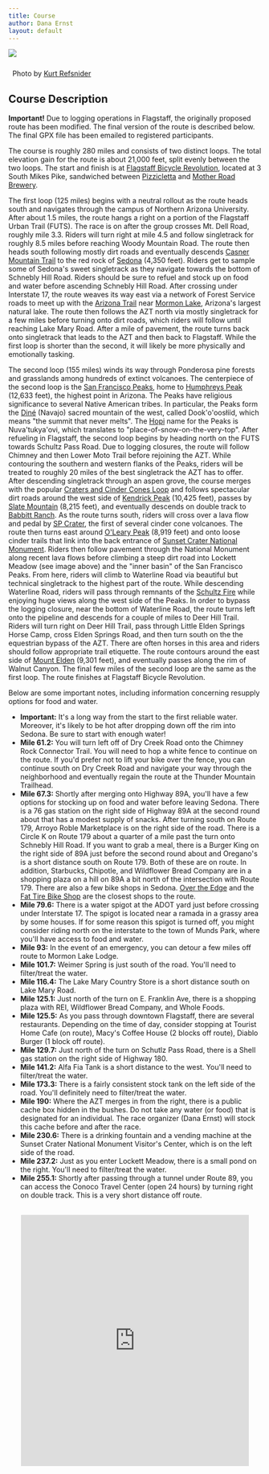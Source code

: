 ```yaml
---
title: Course
author: Dana Ernst
layout: default
---
```


<img src="{{ site.baseurl }}/images/CinderCones-Refsnider.jpg" class="img-responsive img-rounded" img style="margin-bottom: 10px" />

<i class="fas fa-camera fa-lg"></i>&nbsp; Photo by <a href="https://www.ultramtb.net/about-kurt-refsnider.html#/" target="_blank">Kurt Refsnider</a>

## Course Description

<div class="alert alert-info" role="alert">
<strong>Important!</strong> Due to logging operations in Flagstaff, the originally proposed route has been modified.  The final version of the route is described below. The final GPX file has been emailed to registered participants.
</div>

The course is roughly 280 miles and consists of two distinct loops. The total elevation gain for the route is about 21,000 feet, split evenly between the two loops. The start and finish is at [Flagstaff Bicycle Revolution](http://flagbikerev.com), located at 3 South Mikes Pike, sandwiched between [Pizzicletta](http://www.pizzicletta.com) and [Mother Road Brewery](https://www.motherroadbeer.com).

The first loop (125 miles) begins with a neutral rollout as the route heads south and navigates through the campus of Northern Arizona University. After about 1.5 miles, the route hangs a right on a portion of the Flagstaff Urban Trail (FUTS). The race is on after the group crosses Mt. Dell Road, roughly mile 3.3. Riders will turn right at mile 4.5 and follow singletrack for roughly 8.5 miles before reaching Woody Mountain Road. The route then heads south following mostly dirt roads and eventually descends [Casner Mountain Trail](https://www.fs.usda.gov/recarea/coconino/recarea/?recid=55262) to the red rock of [Sedona](https://en.wikipedia.org/wiki/Sedona,_Arizona) (4,350 feet). Riders get to sample some of Sedona's sweet singletrack as they navigate towards the bottom of Schnebly Hill Road. Riders should be sure to refuel and stock up on food and water before ascending Schnebly Hill Road. After crossing under Interstate 17, the route weaves its way east via a network of Forest Service roads to meet up with the [Arizona Trail](https://aztrail.org) near [Mormon Lake](https://en.wikipedia.org/wiki/Mormon_Lake), Arizona's largest natural lake. The route then follows the AZT north via mostly singletrack for a few miles before turning onto dirt roads, which riders will follow until reaching Lake Mary Road. After a mile of pavement, the route turns back onto singletrack that leads to the AZT and then back to Flagstaff. While the first loop is shorter than the second, it will likely be more physically and emotionally tasking.

The second loop (155 miles) winds its way through Ponderosa pine forests and grasslands among hundreds of extinct volcanoes. The centerpiece of the second loop is the [San Francisco Peaks](https://en.wikipedia.org/wiki/San_Francisco_Peaks), home to [Humphreys Peak](https://en.wikipedia.org/wiki/Humphreys_Peak) (12,633 feet), the highest point in Arizona.  The Peaks have religious significance to several Native American tribes. In particular, the Peaks form the [Diné](https://en.wikipedia.org/wiki/Navajo) (Navajo) sacred mountain of the west, called Dook'o'oosłííd, which means "the summit that never melts". The [Hopi](https://en.wikipedia.org/wiki/Hopi) name for the Peaks is Nuva'tukya'ovi, which translates to "place-of-snow-on-the-very-top". After refueling in Flagstaff, the second loop begins by heading north on the FUTS towards Schultz Pass Road.  Due to logging closures, the route will follow Chimney and then Lower Moto Trail before rejoining the AZT.  While contouring the southern and western flanks of the Peaks, riders will be treated to roughly 20 miles of the best singletrack the AZT has to offer. After descending singletrack through an aspen grove, the course merges with the popular [Craters and Cinder Cones Loop](https://www.bikepackingroots.org/craters-and-cinder-cones.html) and follows spectacular dirt roads around the west side of [Kendrick Peak](https://en.wikipedia.org/wiki/Kendrick_Peak) (10,425 feet), passes by [Slate Mountain](https://www.fs.usda.gov/recarea/coconino/recarea/?recid=55180) (8,215 feet), and eventually descends on double track to [Babbitt Ranch](http://www.babbittranches.com). As the route turns south, riders will cross over a lava flow and pedal by [SP Crater](https://en.wikipedia.org/wiki/S_P_Crater), the first of several cinder cone volcanoes. The route then turns east around [O'Leary Peak](https://en.wikipedia.org/wiki/O%27Leary_Peak) (8,919 feet) and onto loose cinder trails that link into the back entrance of [Sunset Crater National Monument](https://en.wikipedia.org/wiki/Sunset_Crater). Riders then follow pavement through the National Monument along recent lava flows before climbing a steep dirt road into Lockett Meadow (see image above) and the "inner basin" of the San Francisco Peaks. From here, riders will climb to Waterline Road via beautiful but technical singletrack to the highest part of the route. While descending Waterline Road, riders will pass through remnants of the [Schultz Fire](https://en.wikipedia.org/wiki/Schultz_Fire) while enjoying huge views along the west side of the Peaks. In order to bypass the logging closure, near the bottom of Waterline Road, the route turns left onto the pipeline and descends for a couple of miles to Deer Hill Trail. Riders will turn right on Deer Hill Trail, pass through Little Elden Springs Horse Camp, cross Elden Springs Road, and then turn south on the the equestrian bypass of the AZT.  There are often horses in this area and riders should follow appropriate trail etiquette. The route contours around the east side of [Mount Elden](https://en.wikipedia.org/wiki/Mount_Elden) (9,301 feet), and eventually passes along the rim of Walnut Canyon. The final few miles of the second loop are the same as the first loop. The route finishes at Flagstaff Bicycle Revolution.

Below are some important notes, including information concerning resupply options for food and water.

- **Important:** It's a long way from the start to the first reliable water.  Moreover, it's likely to be hot after dropping down off the rim into Sedona.  Be sure to start with enough water!
- **Mile 61.2:** You will turn left off of Dry Creek Road onto the Chimney Rock Connector Trail.  You will need to hop a white fence to continue on the route.  If you'd prefer not to lift your bike over the fence, you can continue south on Dry Creek Road and navigate your way through the neighborhood and eventually regain the route at the Thunder Mountain Trailhead.
- **Mile 67.3:** Shortly after merging onto Highway 89A, you'll have a few options for stocking up on food and water before leaving Sedona. There is a 76 gas station on the right side of Highway 89A at the second round about that has a modest supply of snacks. After turning south on Route 179, Arroyo Roble Marketplace is on the right side of the road. There is a Circle K on Route 179 about a quarter of a mile past the turn onto Schnebly Hill Road. If you want to grab a meal, there is a Burger King on the right side of 89A just before the second round about and Oregano's is a short distance south on Route 179. Both of these are on route. In addition, Starbucks, Chipotle, and Wildflower Bread Company are in a shopping plaza on a hill on 89A a bit north of the intersection with Route 179. There are also a few bike shops in Sedona.  [Over the Edge](https://otesports.com/locations/sedona/) and the [Fat Tire Bike Shop](https://www.facebook.com/pages/The-Fat-Tire-Bike-Shop/188731981168703) are the closest shops to the route.
- **Mile 79.6:** There is a water spigot at the ADOT yard just before crossing under Interstate 17. The spigot is located near a ramada in a grassy area by some houses. If for some reason this spigot is turned off, you might consider riding north on the interstate to the town of Munds Park, where you'll have access to food and water.
- **Mile 93:** In the event of an emergency, you can detour a few miles off route to Mormon Lake Lodge.
- **Mile 101.7:** Weimer Spring is just south of the road.  You'll need to filter/treat the water.
- **Mile 116.4:** The Lake Mary Country Store is a short distance south on Lake Mary Road.
- **Mile 125.1:** Just north of the turn on E. Franklin Ave, there is a shopping plaza with REI, Wildflower Bread Company, and Whole Foods.
- **Mile 125.5:** As you pass through downtown Flagstaff, there are several restaurants. Depending on the time of day, consider stopping at Tourist Home Cafe (on route), Macy's Coffee House (2 blocks off route), Diablo Burger (1 block off route).
- **Mile 129.7:** Just north of the turn on Schutlz Pass Road, there is a Shell gas station on the right side of Highway 180.
- **Mile 141.2:** Alfa Fia Tank is a short distance to the west. You'll need to filter/treat the water.
- **Mile 173.3:** There is a fairly consistent stock tank on the left side of the road. You'll definitely need to filter/treat the water.
- **Mile 190:** Where the AZT merges in from the right, there is a public cache box hidden in the bushes. Do not take any water (or food) that is designated for an individual. The race organizer (Dana Ernst) will stock this cache before and after the race.
- **Mile 230.6:** There is a drinking fountain and a vending machine at the Sunset Crater National Monument Visitor's Center, which is on the left side of the road.
- **Mile 237.2:** Just as you enter Lockett Meadow, there is a small pond on the right. You'll need to filter/treat the water.
- **Mile 255.1:** Shortly after passing through a tunnel under Route 89, you can access the Conoco Travel Center (open 24 hours) by turning right on double track. This is a very short distance off route.

<br>

<center>
<iframe src="https://ridewithgps.com/embeds?type=route&id=29844038&sampleGraph=true" style="width: 1px; min-width: 90%; height: 500px; border: none;" scrolling="no"></iframe>
</center>

<br>
